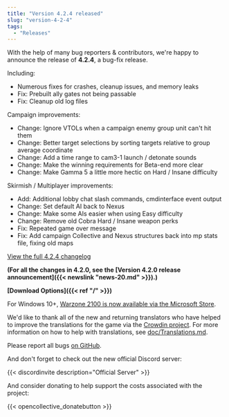 ```yaml
---
title: "Version 4.2.4 released"
slug: "version-4-2-4"
tags:
  - "Releases"
---
```


With the help of many bug reporters & contributors, we're happy to announce the release of **4.2.4**, a bug-fix release.

Including:
- Numerous fixes for crashes, cleanup issues, and memory leaks
- Fix: Prebuilt ally gates not being passable
- Fix: Cleanup old log files

Campaign improvements:
- Change: Ignore VTOLs when a campaign enemy group unit can't hit them
- Change: Better target selections by sorting targets relative to group average coordinate
- Change: Add a time range to cam3-1 launch / detonate sounds
- Change: Make the winning requirements for Beta-end more clear
- Change: Make Gamma 5 a little more hectic on Hard / Insane difficulty

Skirmish / Multiplayer improvements:
- Add: Additional lobby chat slash commands, cmdinterface event output
- Change: Set default AI back to Nexus
- Change: Make some AIs easier when using Easy difficulty
- Change: Remove old Cobra Hard / Insane weapon perks
- Fix: Repeated game over message
- Fix: Add campaign Collective and Nexus structures back into mp stats file, fixing old maps

[View the full 4.2.4 changelog](https://github.com/Warzone2100/warzone2100/raw/4.2.4/ChangeLog)

**(For all the changes in 4.2.0, see the [Version 4.2.0 release announcement]({{< newslink "news-20.md" >}}).)**

**[Download Options]({{< ref "/" >}})**

For Windows 10+, [Warzone 2100 is now available via the Microsoft Store](https://www.microsoft.com/store/apps/9MW0Z4MPCS8C).

We'd like to thank all of the new and returning translators who have helped to improve the translations for the game via the [Crowdin project](https://crowdin.com/project/warzone2100). For more information on how to help with translations, see [doc/Translations.md](https://github.com/Warzone2100/warzone2100/blob/master/doc/Translations.md#how-do-i-help-translate).

Please report all bugs [on GitHub](https://github.com/Warzone2100/warzone2100/issues).

And don't forget to check out the new official Discord server:

{{< discordinvite description="Official Server" >}}

And consider donating to help support the costs associated with the project:

{{< opencollective_donatebutton >}}
